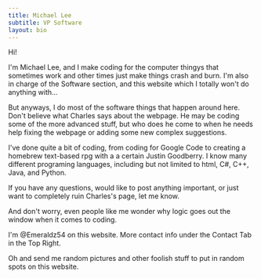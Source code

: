 ```yaml
---
title: Michael Lee
subtitle: VP Software
layout: bio
---
```



Hi!

I'm Michael Lee, and I make coding for the computer thingys that sometimes work and other times just make things crash and burn.
I'm also in charge of the Software section, and this website which I totally won't do anything with...

But anyways, I do most of the software things that happen around here. Don't believe what Charles says about the webpage. He may be coding some of the more advanced stuff, but who does he come to when he needs help fixing the webpage or adding some new complex suggestions.

I've done quite a bit of coding, from coding for Google Code to creating a homebrew text-based rpg with a a certain Justin Goodberry.
I know many different programing languages, including but not limited to html, C#, C++, Java, and Python.

If you have any questions, would like to post anything important, or just want to completely ruin Charles's page, let me know.

And don't worry, even people like me wonder why logic goes out the window when it comes to coding.

I'm @Emeraldz54 on this website. More contact info under the Contact Tab in the Top Right.

Oh and send me random pictures and other foolish stuff to put in random spots on this website.

